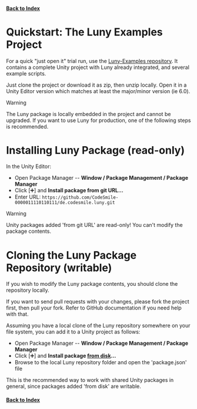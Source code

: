 #### [Back to Index](index.md)

# Quickstart: The Luny Examples Project

For a quick "just open it" trial run, use the [Luny-Examples repository](https://github.com/CodeSmile-0000011110110111/Luny-Examples). It contains a complete Unity project with Luny already integrated, and several example scripts.

Just clone the project or download it as zip, then unzip locally. Open it in a Unity Editor version which matches at least the major/minor version (ie 6.0).

> [!WARNING]
> The Luny package is locally embedded in the project and cannot be upgraded. If you want to use Luny for production, one of the following steps is recommended.

# Installing Luny Package (read-only)

In the Unity Editor:

- Open Package Manager -- **Window / Package Management / Package Manager**
- Click [➕] and **Install package from git URL...**
- Enter URL: `https://github.com/CodeSmile-0000011110110111/de.codesmile.luny.git`

> [!WARNING]
> Unity packages added 'from git URL' are read-only! You can't modify the package contents.

# Cloning the Luny Package Repository (writable)

If you wish to modify the Luny package contents, you should clone the repository locally. 

If you want to send pull requests with your changes, please fork the project first, then pull your fork. Refer to GitHub documentation if you need help with that.

Assuming you have a local clone of the Luny repository somewhere on your file system, you can add it to a Unity project as follows:

- Open Package Manager -- **Window / Package Management / Package Manager**
- Click [➕] and **Install package <ins>from disk</ins>...**
- Browse to the local Luny repository folder and open the 'package.json' file

This is the recommended way to work with shared Unity packages in general, since packages added 'from disk' are writable. 


#### [Back to Index](index.md)
